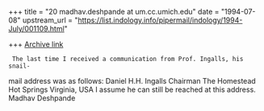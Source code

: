 +++
title = "20 madhav.deshpande at um.cc.umich.edu"
date = "1994-07-08"
upstream_url = "https://list.indology.info/pipermail/indology/1994-July/001109.html"

+++
[Archive link](https://list.indology.info/pipermail/indology/1994-July/001109.html)

     The last time I received a communication from Prof. Ingalls, his snail-
mail address was as follows:
     Daniel H.H. Ingalls
     Chairman
     The Homestead
     Hot Springs
     Virginia, USA
I assume he can still be reached at this address.
     Madhav Deshpande





